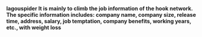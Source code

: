 #### lagouspider It is  mainly  to climb the job information of the hook network. The specific information includes: company name, company size, release time, address, salary, job temptation, company benefits, working years, etc., with weight loss
